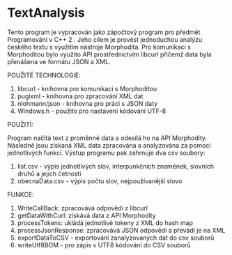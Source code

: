 # TextAnalysis
Tento program je vypracován jako zápočtový program pro předmět Programování v C++ 2 . Jeho cílem je provést jednoduchou analýzu českého textu s využitím nástroje Morphodita. Pro komunikaci s Morphoditou bylo využito API prostřednictvím libcurl přičemž data byla přenášena ve formátu JSON a XML.

POUŽITÉ TECHNOLOGIE:
  1. libcurl - knihovna pro komunikaci s Morphoditou
  2. pugixml - knihovna pro zpracování XML dat
  3. nlohmann/json - knihovna pro práci s JSON daty
  4. Windows.h - použito pro nastavení kódování UTF-8

POUŽITÍ:

Program načítá text z proměnné data a odesílá ho na API Morphodity. Následně jsou získaná XML data zpracována a analyzována za pomocí jednotlivých funkcí. 
Výstup programu pak zahrnuje dva csv soubory:
  1. list.csv - výpis jednotlivých slov, interpunkčních znamének, slovních druhů a jejich četnosti
  2. obecnaData.csv - výpis počtu slov, nejpoužívanější slovo


FUNKCE: 
  1. WriteCallBack: zpracovává odpovědi z libcurl
  2. getDataWithCurl: získává data z API Morphodity
  3. processTokens: ukládá jednotlivé tokeny z XML do hash map
  4. processJsonResponse: zpracovává JSON odpovědi a převádí je na XML
  5. exportDataToCSV - exportování zanalyzovaných dat do csv souborů
  6. writeUtf8BOM - pro zápis v UTF8 kódování do CSV souborů


